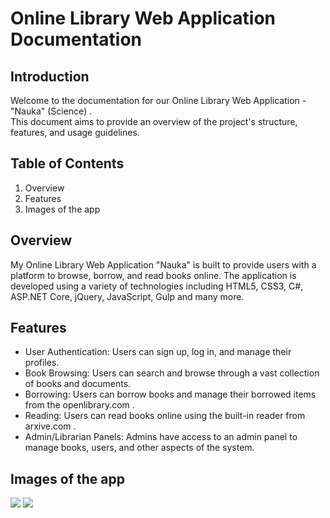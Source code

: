 <h1>Online Library Web Application Documentation</h1>
<h2>Introduction</h2>
Welcome to the documentation for our Online Library Web Application - "Nauka" (Science) .<br>
This document aims to provide an overview of the project's structure, features, and usage guidelines.
<br>
<h2>Table of Contents</h2>
<ol>
<li>Overview</li>
<li>Features</li>
  <li>Images of the app</li>
  </ol>
  <h2>Overview</h2>
My Online Library Web Application "Nauka" is built to provide users with a platform to browse, borrow, and read books online. The application is developed using a variety of technologies including HTML5, CSS3, C#, ASP.NET Core, jQuery, JavaScript, Gulp and many more.

<h2>Features</h2>
<ul>
<li>User Authentication: Users can sign up, log in, and manage their profiles.</li>
<li>Book Browsing: Users can search and browse through a vast collection of books and documents.</li>
<li>Borrowing: Users can borrow books and manage their borrowed items from the openlibrary.com .</li>
<li>Reading: Users can read books online using the built-in reader from arxive.com .</li>
<li>Admin/Librarian Panels: Admins have access to an admin panel to manage books, users, and other aspects of the system.</li>
  </ul>
<h2>Images of the app</h2>
<img src="https://github.com/vasioo/Library/assets/78680789/c01a574a-c09e-458a-9ea0-23f845306617"/>
<img src="https://github.com/vasioo/Library/assets/78680789/bf10c906-0c7f-4fa0-8348-dc30981c23a3"/>
